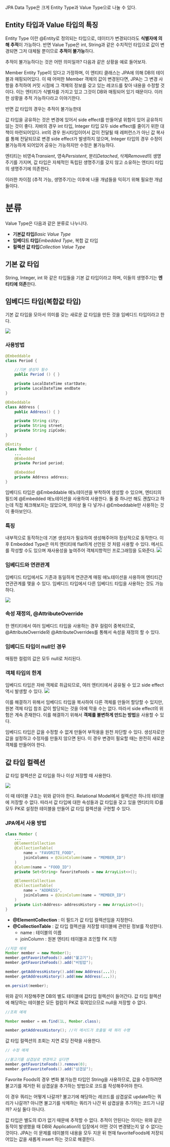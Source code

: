 JPA Data Type은 크게 Entity Type과 Value Type으로 나눌 수 있다.

## Entity 타입과 Value 타입의 특징 

Entity Type 이란 @Entity로 정의되는 타입으로, 데이터가 변경되더라도 **식별자에 의해 추적**이 가능하다. 반면 Value Type은 int, String과 같은 수치적인 타입으로 값이 변경되면 그저 대체될 뿐이므로 **추적이 불가능**하다. 

추적이 불가능하다는 것은 어떤 의미일까? 다음과 같은 상황을 예로 들어보자.

Member Entity Type이 있다고 가정하며, 이 엔티티 클래스는 JPA에 의해 DB의 테이블과 매핑되어있다. 이 때 어떠한 Member 객체의 값이 변경된다면, JPA는 그 변경 사항을 추적하여 커밋 시점에 그 객체의 정보를 갖고 있는 레코드를 찾아 내용을 수정할 것이다. 이는 엔티티가 식별자를 가지고 있고 그것이 DB와 매핑되어 있기 때문이다. 이러한 상황을 추적 가능하다라고 이야기한다.

반면 값 타입의 경우는 추적이 불가능한데 <!-- 이후 채우기 -->

값 타입을 공유하는 것은 변경에 있어서 side effect를 만들어낼 위험이 있어 공유하지 않는 것이 좋다. 자바의 경우 int 타입, Integer 타입 모두 side effect를 줄이기 위한 대책이 마련되어있다. int의 경우 원시타입이어서 값이 전달될 때 레퍼런스가 아닌 값 복사를 통해 전달되므로 변경 side effect가 발생하지 않으며, Integer 타입의 경우 수정이 불가능하게 되어있어 공유는 가능하지만 수정은 불가능하다.

엔티티는 비영속*Transient*, 영속*Persistent*, 분리*Detached*, 삭제*Removed*의 생명주기를 가지며, 값 타입은 자체적인 독립된 생명주기를 갖지 않고 소유하는 엔티티 타입의 생명주기에 의존한다. 

이러한 차이점 (추적 가능, 생명주기)는 이후에 나올 개념들을 익히기 위해 필요한 개념들이다.

# 분류 
Value Type은 다음과 같은 분류로 나누니다.
* **기본값 타입***Basic Value Type*
* **임베디드 타입***Embedded Type*, 복합 값 타입
* **컬렉션 값 타입***Collection Value Type*

## 기본 값 타입
String, Integer, int 와 같은 타입들을 기본 값 타입이라고 하며, 이들의 생명주기는 **엔티티에 의존**한다. 

## 임베디드 타입(복합값 타입)
기본 값 타입을 모아서 의미를 갖는 새로운 값 타입을 만든 것을 임베디드 타입이라고 한다.

![](https://i.imgur.com/Ao2DUb4.png)

### 사용방법
```java
@Embeddable
class Period {

	//기본 생성자 필수
	public Period () { }

	private LocalDateTime startDate;
	private LocalDateTime endDate 
}

@Embeddable
class Address {
	public Address() { }

	private String city;
	private String street;
	private String zipCode;
}

@Entity
class Member {
	...
	@Embedded
	private Period period;

	@Embedded
	private Address address;
}
```

임베디드 타입은 @Embeddable 애노테이션을 부착하여 생성할 수 있으며, 엔티티의 필드에 @Embedded 애노테이션을 사용하여 사용한다. 둘 중 하나만 해도 괜찮다고 하는데 직접 체크해보지는 않았으며, 의미상 둘 다 넣거나 @Embeddable만 사용하는 것이 좋아보인다.


### 특징

내부적으로 동작하는데 기본 생성자가 필요하여 생성해주어야 정상적으로 동작한다. 이후 Embedded Type은 마치 엔티티에 flat하게 선언된 것 처럼 사용할 수 있다. 메서드를 작성할 수도 있으며 재사용성을 높여주어 객체지향적인 프로그래밍을 도와준다.
![](https://i.imgur.com/4E3oGzb.png)

### 임베디드와 연관관계
임베디드 타입에서도 기존과 동일하게 연관관계 매핑 애노테이션을 사용하여 엔티티간 연관관계를 맺을 수 있다. 임베디드 타입에서 다른 임베디드 타입을 사용하는 것도 가능하다.

![](https://i.imgur.com/mTIC4bG.png)

### 속성 재정의, @AttributeOverride
한 엔티티에서 여러 임베디드 타입을 사용하는 경우 컬럼이 중복되므로, @AttributeOverride와 @AttributeOverrides를 통해서 속성을 재정의 할 수 있다.

### 임베디드 타입이 null인 경우
매핑한 컬럼의 값은 모두 null로 처리된다.

### 객체 타입의 한계
임베디드 타입은 자바 객체로 취급되므로, 여러 엔티티에서 공유될 수 있고 side effect 역시 발생할 수 있다.
![](https://i.imgur.com/QbiNBfQ.png)

이를 해결하기 위해서 임베디드 타입을 복사하여 다른 객체를 만들어 할당할 수 있지만,  원본 객체 타입 참조 값이 할당되는 것을 아예 막을 수는 없다. 따라서 side effect의 위험은 계속 존재한다. 이를 해결하기 위해서 **객체를 불변하게 만드는 방법**을 사용할 수 있다.

임베디드 타입은 값을 수정할 수 없게 만들어 부작용을 원천 차단할 수 있다. 생성자로만 값을 설정하고 수정자를 만들지 않으면 된다. 이 경우 변경이 필요할 때는 완전히 새로운 객체를 만들어야 한다.

## 값 타입 컬렉션

값 타입 컬렉션은 값 타입을 하나 이상 저장할 때 사용한다.

![](https://i.imgur.com/lcIO77E.png)

이 때 테이블 구조는 위와 같아야 한다. Relational Model에서 컬렉션은 하나의 테이블에 저장할 수 없다. 따라서 값 타입에 대한 속성들과 값 타입을 갖고 있을 엔티티의 ID를 모두 PK로 설정한 테이블을 만들어 값 타입 컬렉션을 구현할 수 있다.

### JPA에서 사용 방법
```java
class Member {
	...
	@ElementCollection
	@CollectionTable(
		name = "FAVORITE_FOOD",
		joinColumns = @JoinColumn(name = "MEMBER_ID")
	)
	@Column(name = "FOOD_ID")
	private Set<String> favoriteFoods = new ArrayList<>();

	@ElementCollection
	@CollectionTable(
		name = "ADDRESS",
		joinColumns = @JoinColumn(name = "MEMBER_ID")
	)
	private List<Address> addressHistory = new ArrayList<>();
}
```

* **@ElementCollection** : 이 필드가 값 타입 컬렉션임을 지정한다.
* **@CollectionTable** : 값 타입 컬렉션을 저장할 테이블에 관련된 정보를 작성한다.
	* name : 테이블의 이름
	* joinColumn : 원본 엔티티 테이블과 조인할 FK 지정

```java
//저장 예제
Member member = new Member();
member.getFavoriteFoods().add("불고기");
member.getFavoriteFoods().add("비빔밥");

member.getAddressHistory().add(new Address(...));
member.getAddressHistory().add(new Address(...));

em.persist(member);
```

위와 같이 저장해주면 DB의 별도 테이블에 값타입 컬렉션이 들어간다. 값 타입 컬렉션에 해당하는 테이블은 모든 컬럼이 PK로 묶여있으므로 null을 저장할 수 없다. 

```java
//조회 예제

Member member = em.find(1L, Member.class);

member.getAddressHistory(); //이 메서드가 호출될 때 쿼리 수행
```

값 타입 컬렉션의 조회는 지연 로딩 전략을 사용한다.

```java
// 수정 예제

//불고기를 삼겹살로 변경하고 싶다면
member.getFavoriteFoods().remove(0);
member.getFavoriteFoods().add("삼겹살");

```

Favorite Foods의 경우 변화 불가능한 타입인 String을 사용하므로, 값을 수정하려면 불고기를 제거한 뒤 삼겹살을 추가하는 방법으로 코드를 작성해주어야 한다.

이 경우 쿼리는 어떻게 나갈까? 불고기에 해당하는 레코드를 삼겹살로 update하는 쿼리가 나갈까? 아니면 불고기를 삭제하는 쿼리가 나간 뒤 삼겹살을 추가하는 코드가 나갈까? 사실 둘다 아니다.

값 타입은 별도의 ID가 없기 때문에 추적할 수 없다. 추적이 안된다는 의미는 위와 같은 동작이 발생했을 때 DB와 Application의 입장에서 어떤 것이 변경됐는지 알 수 없다는 것이다. JPA는 이 문제를 테이블의 내용을 모두 지운 뒤 현재 favoriteFoods에 저장되어있는 값을 새롭게 insert 하는 것으로 해결한다.
